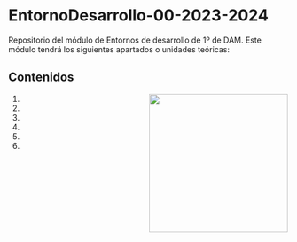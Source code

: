 # EntornoDesarrollo-00-2023-2024
Repositorio del módulo de Entornos de desarrollo de 1º de DAM. Este módulo tendrá los siguientes apartados o unidades teóricas:

<h2>Contenidos</h2>
<picture> <img align="right" src="https://github.com/7oSkaaa/7oSkaaa/blob/main/Images/Right_Side.gif?raw=true" width = 250px></picture>
<ol>
  <li>
    <a href=""></a>
  </li>
  <li>
    <a href=""></a>
  </li>
  <li>
    <a href="https://github.com/Olmedo30/SistemasInformaticos-03-2023-2024"></a>
  </li>
  <li>
    <a href="https://github.com/Olmedo30/SistemasInformaticos-04-2023-2024"></a>
  </li>
  <li>
    <a href="https://github.com/Olmedo30/SistemasInformaticos-05-2023-2024"></a>
  </li>
  <li>
    <a href="https://github.com/Olmedo30/SistemasInformaticos-06-2023-2024"></a>
  </li>
</ol>
